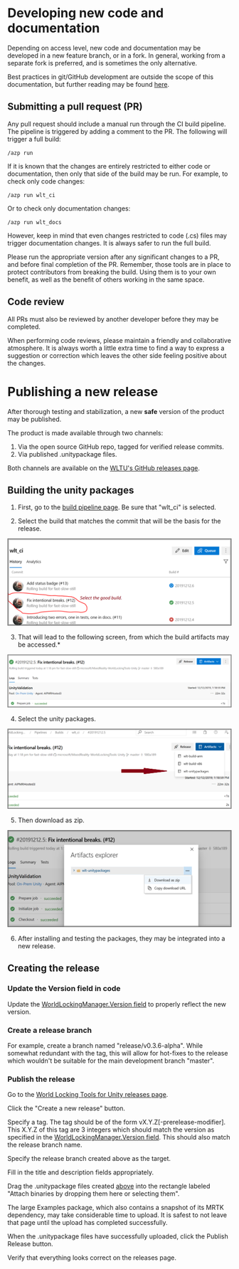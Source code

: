 
# Developing new code and documentation

Depending on access level, new code and documentation may be developed in a new feature branch, or in a fork. In general, working from a separate fork is preferred, and is sometimes the only alternative.

Best practices in git/GitHub development are outside the scope of this documentation, but further reading may be found [here](https://help.github.com/en/github/collaborating-with-issues-and-pull-requests/working-with-forks).

## Submitting a pull request (PR)

Any pull request should include a manual run through the CI build pipeline. The pipeline is triggered by adding a comment to the PR. The following will trigger a full build:

```
/azp run
```

If it is known that the changes are entirely restricted to either code or documentation, then only that side of the build may be run. For example, to check only code changes:

```
/azp run wlt_ci
```

Or to check only documentation changes:

```
/azp run wlt_docs
```

However, keep in mind that even changes restricted to code (.cs) files may trigger documentation changes. It is always safer to run the full build.

Please run the appropriate version after any significant changes to a PR, and before final completion of the PR. Remember, those tools are in place to protect contributors from breaking the build. Using them is to your own benefit, as well as the benefit of others working in the same space.

## Code review

All PRs must also be reviewed by another developer before they may be completed.

When performing code reviews, please maintain a friendly and collaborative atmosphere. It is always worth a little extra time to find a way to express a suggestion or correction which leaves the other side feeling positive about the changes.

# Publishing a new release

After thorough testing and stabilization, a new **safe** version of the product may be published.

The product is made available through two channels:

1) Via the open source GitHub repo, tagged for verified release commits.
2) Via published .unitypackage files.

Both channels are available on the [WLTU's GitHub releases page](https://github.com/microsoft/MixedReality-WorldLockingTools-Unity/releases).

## Building the unity packages

1) First, go to the [build pipeline page](https://dev.azure.com/aipmr/MixedReality-WorldLockingTools-Unity-CI/_build?definitionId=50). Be sure that "wlt_ci" is selected.

2) Select the build that matches the commit that will be the basis for the release.

  ![](../../Images/Release/SelectBuild.PNG)

3) That will lead to the following screen, from which the build artifacts may be accessed.*

  ![](../../Images/Release/Artifacts.PNG)

4) Select the unity packages.

![](../../Images/Release/ArtifactUnityPackages.png)

5) Then download as zip.

![](../../Images/Release/DownloadUnityPackages.png)

6) After installing and testing the packages, they may be integrated into a new release.

## Creating the release

### Update the Version field in code

Update the [WorldLockingManager.Version field](xref:Microsoft.MixedReality.WorldLocking.Core.WorldLockingManager.Version) to properly reflect the new version.

### Create a release branch

For example, create a branch named "release/v0.3.6-alpha". While somewhat redundant with the tag, this will allow for hot-fixes to the release which wouldn't be suitable for the main development branch "master".

### Publish the release

Go to the [World Locking Tools for Unity releases page](https://github.com/microsoft/MixedReality-WorldLockingTools-Unity/releases).

Click the "Create a new release" button.

Specify a tag. The tag should be of the form vX.Y.Z[-prerelease-modifier]. This X.Y.Z of this tag are 3 integers which should match the version as specified in the [WorldLockingManager.Version field](xref:Microsoft.MixedReality.WorldLocking.Core.WorldLockingManager.Version). This should also match the release branch name.

Specify the release branch created above as the target.

Fill in the title and description fields appropriately.

Drag the .unitypackage files created [above](#building-the-unity-packages) into the rectangle labeled "Attach binaries by dropping them here or selecting them".

The large Examples package, which also contains a snapshot of its MRTK dependency, may take considerable time to upload. It is safest to not leave that page until the upload has completed successfully.

When the .unitypackage files have successfully uploaded, click the Publish Release button.

Verify that everything looks correct on the releases page.

